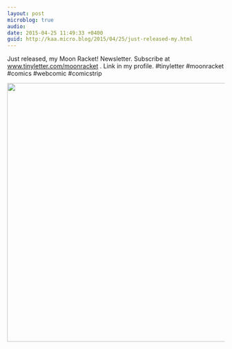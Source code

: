 ```yaml
---
layout: post
microblog: true
audio: 
date: 2015-04-25 11:49:33 +0400
guid: http://kaa.micro.blog/2015/04/25/just-released-my.html
---
```

Just released, my Moon Racket! Newsletter. Subscribe at www.tinyletter.com/moonracket . Link in my profile. #tinyletter #moonracket #comics #webcomic #comicstrip

<img src="http://www.kaa.bz/uploads/2018/16703cbc40.jpg" width="600" height="600" />
